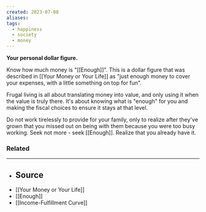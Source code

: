 ```yaml
---
created: 2023-07-08
aliases: 
tags:
  - happiness
  - society
  - money
---
```

**Your personal dollar figure.**

Know how much money is "[[Enough]]". This is a dollar figure that was described in [[Your Money or Your Life]] as "just enough money to cover your expenses, with a little something on top for fun". 

Frugal living is all about translating money into value, and only using it when the value is truly there. It's about knowing what is "enough" for you and making the fiscal choices to ensure it stays at that level.

Do not work tirelessly to provide for your family, only to realize after they've grown that you missed out on being with them because you were too busy working. Seek not more - seek [[Enough]]. Realize that you already have it.

### Related
- ---
- ## Source
- [[Your Money or Your Life]]
- [[Enough]] 
- [[Income-Fulfillment Curve]]
